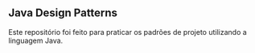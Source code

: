 ## Java Design Patterns
Este repositório foi feito para praticar os padrões de projeto utilizando a linguagem Java.
